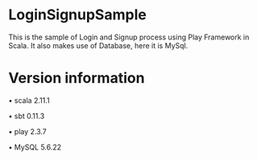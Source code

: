 LoginSignupSample
=================

This is the sample of Login and Signup process using Play Framework in Scala. It also makes use of Database, here it is MySql.

Version information
=================

•	scala 2.11.1

•	sbt 0.11.3

•	play 2.3.7

•	MySQL 5.6.22

